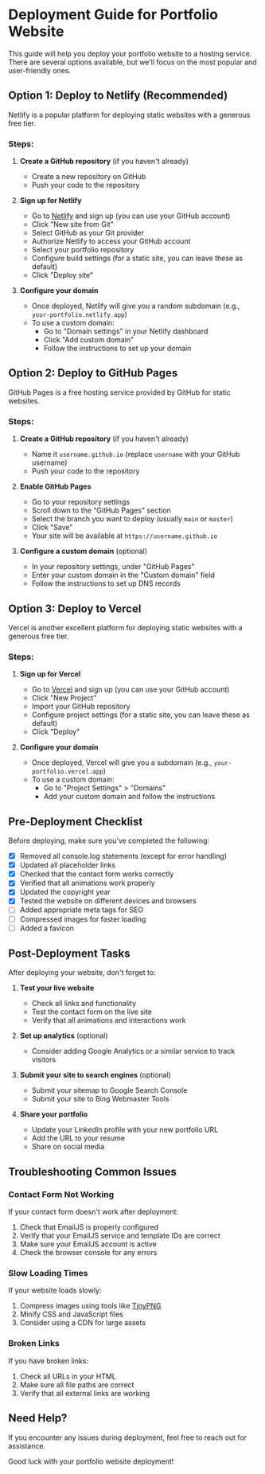 # Deployment Guide for Portfolio Website

This guide will help you deploy your portfolio website to a hosting service. There are several options available, but we'll focus on the most popular and user-friendly ones.

## Option 1: Deploy to Netlify (Recommended)

Netlify is a popular platform for deploying static websites with a generous free tier.

### Steps:

1. **Create a GitHub repository** (if you haven't already)
   - Create a new repository on GitHub
   - Push your code to the repository

2. **Sign up for Netlify**
   - Go to [Netlify](https://www.netlify.com/) and sign up (you can use your GitHub account)
   - Click "New site from Git"
   - Select GitHub as your Git provider
   - Authorize Netlify to access your GitHub account
   - Select your portfolio repository
   - Configure build settings (for a static site, you can leave these as default)
   - Click "Deploy site"

3. **Configure your domain**
   - Once deployed, Netlify will give you a random subdomain (e.g., `your-portfolio.netlify.app`)
   - To use a custom domain:
     - Go to "Domain settings" in your Netlify dashboard
     - Click "Add custom domain"
     - Follow the instructions to set up your domain

## Option 2: Deploy to GitHub Pages

GitHub Pages is a free hosting service provided by GitHub for static websites.

### Steps:

1. **Create a GitHub repository** (if you haven't already)
   - Name it `username.github.io` (replace `username` with your GitHub username)
   - Push your code to the repository

2. **Enable GitHub Pages**
   - Go to your repository settings
   - Scroll down to the "GitHub Pages" section
   - Select the branch you want to deploy (usually `main` or `master`)
   - Click "Save"
   - Your site will be available at `https://username.github.io`

3. **Configure a custom domain** (optional)
   - In your repository settings, under "GitHub Pages"
   - Enter your custom domain in the "Custom domain" field
   - Follow the instructions to set up DNS records

## Option 3: Deploy to Vercel

Vercel is another excellent platform for deploying static websites with a generous free tier.

### Steps:

1. **Sign up for Vercel**
   - Go to [Vercel](https://vercel.com/) and sign up (you can use your GitHub account)
   - Click "New Project"
   - Import your GitHub repository
   - Configure project settings (for a static site, you can leave these as default)
   - Click "Deploy"

2. **Configure your domain**
   - Once deployed, Vercel will give you a subdomain (e.g., `your-portfolio.vercel.app`)
   - To use a custom domain:
     - Go to "Project Settings" > "Domains"
     - Add your custom domain and follow the instructions

## Pre-Deployment Checklist

Before deploying, make sure you've completed the following:

- [x] Removed all console.log statements (except for error handling)
- [x] Updated all placeholder links
- [x] Checked that the contact form works correctly
- [x] Verified that all animations work properly
- [x] Updated the copyright year
- [x] Tested the website on different devices and browsers
- [ ] Added appropriate meta tags for SEO
- [ ] Compressed images for faster loading
- [ ] Added a favicon

## Post-Deployment Tasks

After deploying your website, don't forget to:

1. **Test your live website**
   - Check all links and functionality
   - Test the contact form on the live site
   - Verify that all animations and interactions work

2. **Set up analytics** (optional)
   - Consider adding Google Analytics or a similar service to track visitors

3. **Submit your site to search engines** (optional)
   - Submit your sitemap to Google Search Console
   - Submit your site to Bing Webmaster Tools

4. **Share your portfolio**
   - Update your LinkedIn profile with your new portfolio URL
   - Add the URL to your resume
   - Share on social media

## Troubleshooting Common Issues

### Contact Form Not Working

If your contact form doesn't work after deployment:

1. Check that EmailJS is properly configured
2. Verify that your EmailJS service and template IDs are correct
3. Make sure your EmailJS account is active
4. Check the browser console for any errors

### Slow Loading Times

If your website loads slowly:

1. Compress images using tools like [TinyPNG](https://tinypng.com/)
2. Minify CSS and JavaScript files
3. Consider using a CDN for large assets

### Broken Links

If you have broken links:

1. Check all URLs in your HTML
2. Make sure all file paths are correct
3. Verify that all external links are working

## Need Help?

If you encounter any issues during deployment, feel free to reach out for assistance.

Good luck with your portfolio website deployment!
